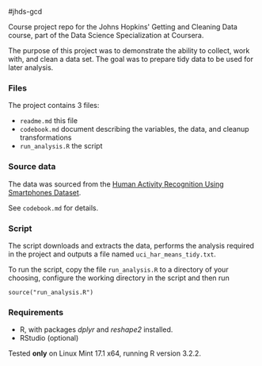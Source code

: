 #jhds-gcd

Course project repo for the Johns Hopkins' Getting and Cleaning Data course, part of the Data Science Specialization at Coursera.

The purpose of this project was to demonstrate the ability to collect, work with, and clean a data set. The goal was to prepare tidy data to be used for later analysis.

### Files

The project contains 3 files:

* `readme.md` this file
* `codebook.md` document describing the variables, the data, and cleanup transformations
* `run_analysis.R` the script


### Source data

The data was sourced from the [Human Activity Recognition Using Smartphones Dataset](http://archive.ics.uci.edu/ml/datasets/Human+Activity+Recognition+Using+Smartphones).

See `codebook.md` for details.


### Script

The script downloads and extracts the data, performs the analysis required in the project and outputs a file named `uci_har_means_tidy.txt`.

To run the script, copy the file `run_analysis.R` to a directory of your choosing, configure the working directory in the script and then run

    source("run_analysis.R")


### Requirements

* R, with packages *dplyr* and *reshape2* installed.
* RStudio (optional)

Tested **only** on Linux Mint 17.1 x64, running R version 3.2.2.
